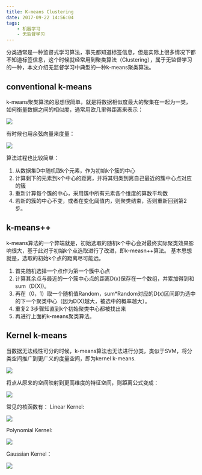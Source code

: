 ```yaml
---
title: K-means Clustering
date: 2017-09-22 14:56:04
tags:
	- 机器学习
	- 无监督学习
---
```

分类通常是一种监督式学习算法，事先都知道标签信息，但是实际上很多情况下都不知道标签信息，这个时候就经常用到聚类算法（Clustering），属于无监督学习的一种，本文介绍无监督学习中典型的一种k-means聚类算法。
<!-- more -->

## conventional k-means
k-means聚类算法的思想很简单，就是将数据相似度最大的聚集在一起为一类，如何衡量数据之间的相似度，通常用欧几里得距离来表示：

![](https://i.imgur.com/lhYz2GX.png)

有时候也用余弦向量来度量：

![](https://i.imgur.com/6DqsyIq.png)

算法过程也比较简单：
1. 从数据集D中随机取k个元素，作为初始k个簇的中心
2. 计算剩下的元素到k个中心的距离，并将其归类到离自己最近的簇中心点对应的簇
3. 重新计算每个簇的中心，采用簇中所有元素各个维度的算数平均数
4. 若新的簇的中心不变，或者在变化阈值内，则聚类结束，否则重新回到第2步。

## k-means++
k-means算法的一个弊端就是，初始选取的随机k个中心会对最终实际聚类效果影响很大，基于此对于初始k个点选取进行了改进，即k-measn++算法。
基本思想就是，选取的初始k个点的距离尽可能远。
1. 首先随机选择一个点作为第一个簇中心点
2. 计算其余点与最近的一个簇中心点的距离D(x)保存在一个数组，并累加得到和sum（D(X))。
3. 再在（0，1）取一个随机值Random，sum*Random对应的D(x)区间即为选中的下一个聚类中心（因为D(X)越大，被选中的概率越大）。
4. 重复2 3步骤知直到k个初始聚类中心都被找出来
5. 再进行上面的k-means聚类算法。

## Kernel k-means
当数据无法线性可分的时候，k-means算法也无法进行分类，类似于SVM，将分类空间推广到更广义的度量空间，即为kernel k-means.

![](https://i.imgur.com/FkIdHw1.jpg)

将点从原来的空间映射到更高维度的特征空间，则距离公式变成：

![](https://i.imgur.com/QSX5K1g.png)

常见的核函数有：
Linear Kernel:

![](https://i.imgur.com/Pamhtvp.png)

Polynomial Kernel:

![](https://i.imgur.com/8c4UlBi.png)

Gaussian Kernel：

![](https://i.imgur.com/Q0fK08M.png)



